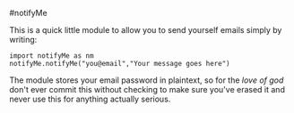 #notifyMe

This is a quick little module to allow you to send yourself emails simply by writing: 
```
import notifyMe as nm
notifyMe.notifyMe("you@email","Your message goes here")
```

The module stores your email password in plaintext, so for the *love of god* don't ever commit this without checking to make sure you've erased it and never use this for anything actually serious.
